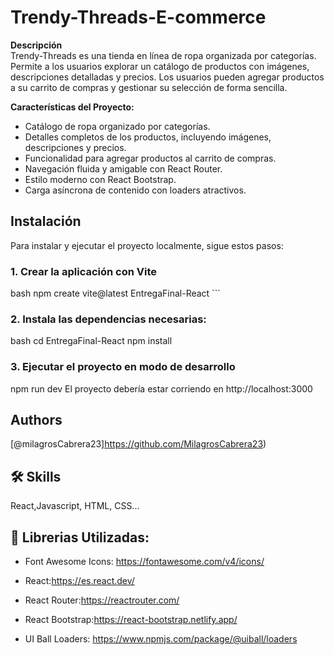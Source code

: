 # Trendy-Threads-E-commerce

**Descripción**  
Trendy-Threads es una tienda en línea de ropa organizada por categorías. Permite a los usuarios explorar un catálogo de productos con imágenes, descripciones detalladas y precios. Los usuarios pueden agregar productos a su carrito de compras y gestionar su selección de forma sencilla.

**Características del Proyecto:**  
- Catálogo de ropa organizado por categorías.  
- Detalles completos de los productos, incluyendo imágenes, descripciones y precios.  
- Funcionalidad para agregar productos al carrito de compras.  
- Navegación fluida y amigable con React Router.  
- Estilo moderno con React Bootstrap.  
- Carga asíncrona de contenido con loaders atractivos.

## Instalación 

Para instalar y ejecutar el proyecto localmente, sigue estos pasos:

### 1. Crear la aplicación con Vite
bash
npm create vite@latest EntregaFinal-React ```


###  2. Instala las dependencias necesarias: 
bash
cd EntregaFinal-React
npm install

### 3. Ejecutar el proyecto en modo de desarrollo

npm run dev
El proyecto debería estar corriendo en http://localhost:3000

## Authors

[@milagrosCabrera23]https://github.com/MilagrosCabrera23)

##   🛠 Skills
React,Javascript, HTML, CSS...


##  🔗 Librerias Utilizadas:

- Font Awesome Icons: https://fontawesome.com/v4/icons/

- React:https://es.react.dev/ 

- React Router:https://reactrouter.com/ 

- React Bootstrap:https://react-bootstrap.netlify.app/

- UI Ball Loaders: https://www.npmjs.com/package/@uiball/loaders 
